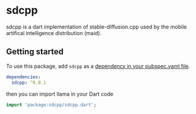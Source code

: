 # sdcpp

sdcpp is a dart implementation of stable-diffusion.cpp used by the mobile artifical intelligence distribution (maid).

## Getting started

To use this package, add `sdcpp` as a [dependency in your pubspec.yaml file](https://flutter.io/platform-plugins/).

```yaml
dependencies:
  sdcpp: ^0.0.1
```

then you can import llama in your Dart code

```dart
import 'package:sdcpp/sdcpp.dart';
```